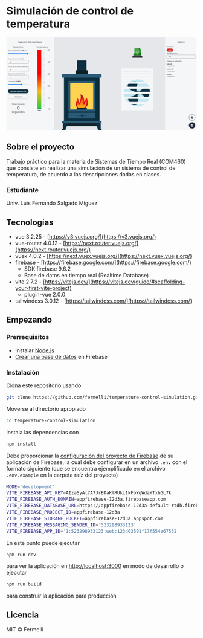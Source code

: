 # Simulación de control de temperatura

![Capturas de la aplicación](simulation-app.gif)

## Sobre el proyecto

Trabajo práctico para la materia de Sistemas de Tiempo Real (COM460) que consiste en realizar una simulación de un sistema de control de temperatura, de acuerdo a las descripciones dadas en clases.

### Estudiante

Univ. Luis Fernando Salgado Miguez

## Tecnologías

-   vue 3.2.25 - [https://v3.vuejs.org/](https://v3.vuejs.org/)
-   vue-router 4.0.12 - [https://next.router.vuejs.org/](https://next.router.vuejs.org/)
-   vuex 4.0.2 - [https://next.vuex.vuejs.org/](https://next.vuex.vuejs.org/)
-   firebase - [https://firebase.google.com/](https://firebase.google.com/)
    -   SDK firebase 9.6.2
    -   Base de datos en tiempo real (Realtime Database)
-   vite 2.7.2 - [https://vitejs.dev/](https://vitejs.dev/guide/#scaffolding-your-first-vite-project)
    -   plugin-vue 2.0.0
-   tailwindcss 3.0.12 - [https://tailwindcss.com/](https://tailwindcss.com/)

## Empezando

### Prerrequisitos

-   Instalar [Node.js](https://nodejs.org/es/)
-   [Crear una base de datos](https://console.firebase.google.com/) en Firebase

### Instalación

Clona este repositorio usando

```bash
git clone https://github.com/fermelli/temperature-control-simulation.git
```

Moverse al directorio apropiado

```bash
cd temperature-control-simulation
```

Instala las dependencias con

```bash
npm install
```

Debe proporcionar la [configuración del proyecto de Firebase](https://firebase.google.com/docs/web/learn-more#config-object) de su aplicación de Firebase, la cual debe configurar en un archivo `.env` con el formato siguiente (que se encuentra ejemplificado en el archivo `.env.example` en la carpeta raíz del proyecto)

```bash
MODE='development'
VITE_FIREBASE_API_KEY=AIzaSyAl7A7JrEDaKlRUki1kFoYgWdaYTxhGL7k
VITE_FIREBASE_AUTH_DOMAIN=appfirebase-12d3a.firebaseapp.com
VITE_FIREBASE_DATABASE_URL=https://appfirebase-12d3a-default-rtdb.firebaseio.com
VITE_FIREBASE_PROJECT_ID=appfirebase-12d3a
VITE_FIREBASE_STORAGE_BUCKET=appfirebase-12d3a.appspot.com
VITE_FIREBASE_MESSAGING_SENDER_ID='523298933123'
VITE_FIREBASE_APP_ID='1:523298933123:web:123d03591f17f554e67532'

```

En este punto puede ejecutar

```bash
npm run dev
```

para ver la aplicación en <http://localhost:3000> en modo de desarrollo o ejecutar

```bash
npm run build
```

para construir la aplicación para producción

## Licencia

MIT © Fermelli
